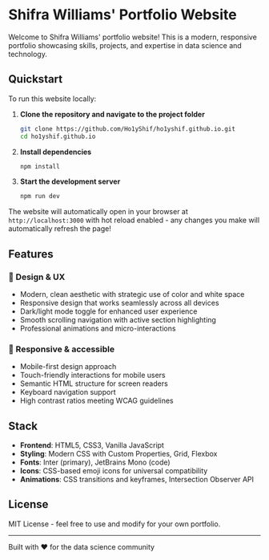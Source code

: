 # Shifra Williams' Portfolio Website

Welcome to Shifra Williams' portfolio website! This is a modern, responsive portfolio showcasing skills, projects, and expertise in data science and technology.

## Quickstart

To run this website locally:

1. **Clone the repository and navigate to the project folder**
   ```bash
   git clone https://github.com/Ho1yShif/ho1yshif.github.io.git
   cd ho1yshif.github.io
   ```

2. **Install dependencies**
   ```bash
   npm install
   ```

3. **Start the development server**
   ```bash
   npm run dev
   ```

The website will automatically open in your browser at `http://localhost:3000` with hot reload enabled - any changes you make will automatically refresh the page!

## Features

### 🎨 Design & UX
- Modern, clean aesthetic with strategic use of color and white space
- Responsive design that works seamlessly across all devices
- Dark/light mode toggle for enhanced user experience
- Smooth scrolling navigation with active section highlighting
- Professional animations and micro-interactions

### 📱 Responsive & accessible
- Mobile-first design approach
- Touch-friendly interactions for mobile users
- Semantic HTML structure for screen readers
- Keyboard navigation support
- High contrast ratios meeting WCAG guidelines

## Stack

- **Frontend**: HTML5, CSS3, Vanilla JavaScript
- **Styling**: Modern CSS with Custom Properties, Grid, Flexbox
- **Fonts**: Inter (primary), JetBrains Mono (code)
- **Icons**: CSS-based emoji icons for universal compatibility
- **Animations**: CSS transitions and keyframes, Intersection Observer API

## License

MIT License - feel free to use and modify for your own portfolio.

---

Built with ❤️ for the data science community
